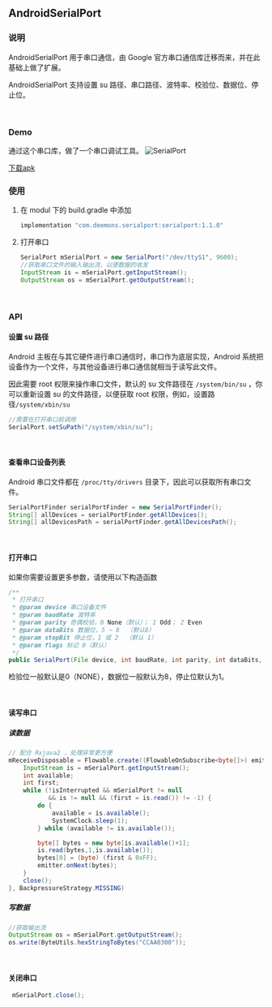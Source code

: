 ## AndroidSerialPort

### 说明

AndroidSerialPort 用于串口通信，由 Google 官方串口通信库迁移而来，并在此基础上做了扩展。

AndroidSerialPort 支持设置 su 路径、串口路径、波特率、校验位、数据位、停止位。

<br>

### Demo
通过这个串口库，做了一个串口调试工具。
![SerialPort](https://ws1.sinaimg.cn/large/006tKfTcgy1frwt6xkjk4j30qg0fh76l.jpg)

[下载apk](https://fir.im/dv9j)
<br>

### 使用

1. 在 modul 下的 build.gradle 中添加

   ```groovy
   implementation "com.deemons.serialport:serialport:1.1.0"
   ```

2. 打开串口

   ```java
   SerialPort mSerialPort = new SerialPort("/dev/ttyS1", 9600);
   //获取串口文件的输入输出流，以便数据的收发
   InputStream is = mSerialPort.getInputStream();
   OutputStream os = mSerialPort.getOutputStream();
   ```

<br>

### API

#### 设置 su 路径

Android 主板在与其它硬件进行串口通信时，串口作为底层实现，Android 系统把设备作为一个文件，与其他设备进行串口通信就相当于读写此文件。

因此需要 root 权限来操作串口文件，默认的 su 文件路径在 `/system/bin/su` ，你可以重新设置 su 的文件路径，以便获取 root 权限，例如，设置路径`/system/xbin/su`

```java
//需要在打开串口前调用
SerialPort.setSuPath("/system/xbin/su");
```

<br>

#### 查看串口设备列表

Android 串口文件都在 ``/proc/tty/drivers`` 目录下，因此可以获取所有串口文件。

```java
SerialPortFinder serialPortFinder = new SerialPortFinder();
String[] allDevices = serialPortFinder.getAllDevices();
String[] allDevicesPath = serialPortFinder.getAllDevicesPath();
```

<br>

#### 打开串口

如果你需要设置更多参数，请使用以下构造函数

```java
/**
 * 打开串口
 * @param device 串口设备文件
 * @param baudRate 波特率
 * @param parity 奇偶校验，0 None（默认）； 1 Odd； 2 Even
 * @param dataBits 数据位，5 ~ 8  （默认8）
 * @param stopBit 停止位，1 或 2  （默认 1）
 * @param flags 标记 0（默认）
 */
public SerialPort(File device, int baudRate, int parity, int dataBits, int stopBit, int flags)
```

检验位一般默认是0（NONE），数据位一般默认为8，停止位默认为1。

<br>

#### 读写串口

##### 读数据

```java
// 配合 Rxjava2 ，处理异常更方便
mReceiveDisposable = Flowable.create((FlowableOnSubscribe<byte[]>) emitter -> {
    InputStream is = mSerialPort.getInputStream();
    int available;
    int first;
    while (!isInterrupted && mSerialPort != null 
           && is != null && (first = is.read()) != -1) {
        do {
            available = is.available();
            SystemClock.sleep(1);
        } while (available != is.available());

        byte[] bytes = new byte[is.available()+1];
        is.read(bytes,1,is.available());
        bytes[0] = (byte) (first & 0xFF);
        emitter.onNext(bytes);
    }
    close();
}, BackpressureStrategy.MISSING)
```


##### 写数据

```java
//获取输出流
OutputStream os = mSerialPort.getOutputStream();
os.write(ByteUtils.hexStringToBytes("CCAA0300"));
```

<br>

#### 关闭串口

```java
 mSerialPort.close();
```

